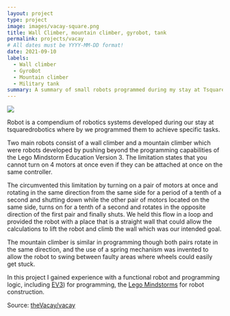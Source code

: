 ```yaml
---
layout: project
type: project
image: images/vacay-square.png
title: Wall Climber, mountain climber, gyrobot, tank
permalink: projects/vacay
# All dates must be YYYY-MM-DD format!
date: 2021-09-10
labels:
  - Wall climber
  - GyroBot
  - Mountain climber
  - Military tank
summary: A summary of small robots programmed during my stay at TsquaredRobotics.
---
```


<img class="ui medium right floated rounded image" src="../images/vacay-home-page.png">

Robot is a compendium of robotics systems developed during our stay at tsquaredrobotics where by we programmed them to achieve specific tasks.

Two main robots consist of a wall climber and a mountain climber which were robots developed by pushing beyond the programming capabilities of the Lego Mindstorm Education Version 3. The limitation states that you cannot turn on 4 motors at once even if they can be attached at once on the same controller.

The circumvented this limitation by turning on a pair of motors at once and rotating in the same direction from the same side for a period of a tenth of a second and shutting down while the other pair of motors located on the same side, turns on for a tenth of a second and rotates in the opposite direction of the first pair and finally shuts.
We held this flow in a loop and provided the robot with a place that is a straight wall that could allow the calculations to lift the robot and climb the wall which was our intended goal.

The mountain climber is similar in programming though both pairs rotate in the same direction, and the use of a spring mechanism was invented to allow the robot to swing between faulty areas where wheels could easily get stuck.

In this project I gained experience with a functional robot and programming logic, including [EV3](https://education.lego.com/en-us/downloads/mindstorms-ev3/software)) for programming, the [Lego Mindstorms](https://www.lego.com/en-us/product/lego-mindstorms-ev3-31313) for robot construction. 
 
Source: <a href="https://github.com/theVacay/vacay"><i class="large github icon"></i>theVacay/vacay</a>
